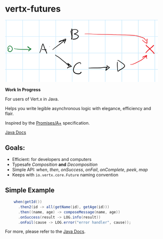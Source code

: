 # vertx-futures

![graph](assets/graph.png)

__Work In Progress__

For users of Vert.x in Java.

Helps you write legible asynchronous logic with elegance, efficiency and flair.

Inspired by the [Promises/A+](https://promisesaplus.com/) specification.

[Java Docs](http://www.dazraf.io/vertx-futures/)

## Goals:

* Efficient: for developers and computers
* Typesafe *Composition* **and** *Decomposition*
* Simple API: *when*, *then*, *onSuccess*, *onFail*, *onComplete*, *peek*, *map*
* Keeps with `io.vertx.core.Future` naming convention 

## Simple Example

```java
    when(getId())
      .then2(id -> all(getName(id), getAge(id)))
      .then((name, age) -> composeMessage(name, age))
      .onSuccess(result -> LOG.info(result))
      .onFail(cause -> LOG.error("error handler", cause));

```

For more, please refer to the [Java Docs](http://www.dazraf.io/vertx-futures/).

